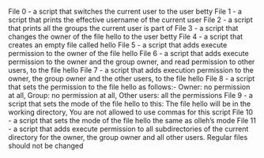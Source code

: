 File 0 - a script that switches the current user to the user betty
File 1 - a script that prints the effective username of the current user
File 2 - a script that prints all the groups the current user is part of
File 3 - a script that changes the owner of the file hello to the user betty
File 4 - a script that creates an empty file called hello
File 5 - a script that adds execute permission to the owner of the file hello
File 6 - a script that adds execute permission to the owner and the group owner, and read permission to other users, to the file hello
File 7 - a script that adds execution permission to the owner, the group owner and the other users, to the file hello
File 8 - a script that sets the permission to the file hello as follows:- Owner: no permission at all, Group: no permission at all, Other users: all the permissions
File 9 - a script that sets the mode of the file hello to this: The file hello will be in the working directory, You are not allowed to use commas for this script
File 10 - a script that sets the mode of the file hello the same as olleh’s mode
File 11 - a script that adds execute permission to all subdirectories of the current directory for the owner, the group owner and all other users. Regular files should not be changed
